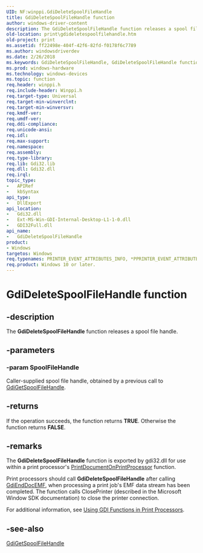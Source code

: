 ```yaml
---
UID: NF:winppi.GdiDeleteSpoolFileHandle
title: GdiDeleteSpoolFileHandle function
author: windows-driver-content
description: The GdiDeleteSpoolFileHandle function releases a spool file handle.
old-location: print\gdideletespoolfilehandle.htm
old-project: print
ms.assetid: ff22498e-404f-42f6-82fd-f0178f6c7789
ms.author: windowsdriverdev
ms.date: 2/26/2018
ms.keywords: GdiDeleteSpoolFileHandle, GdiDeleteSpoolFileHandle function [Print Devices], gdifnc_76c1c0cf-2a48-44eb-9b48-1d0a5bf4548b.xml, print.gdideletespoolfilehandle, winppi/GdiDeleteSpoolFileHandle
ms.prod: windows-hardware
ms.technology: windows-devices
ms.topic: function
req.header: winppi.h
req.include-header: Winppi.h
req.target-type: Universal
req.target-min-winverclnt: 
req.target-min-winversvr: 
req.kmdf-ver: 
req.umdf-ver: 
req.ddi-compliance: 
req.unicode-ansi: 
req.idl: 
req.max-support: 
req.namespace: 
req.assembly: 
req.type-library: 
req.lib: Gdi32.lib
req.dll: Gdi32.dll
req.irql: 
topic_type:
-	APIRef
-	kbSyntax
api_type:
-	DllExport
api_location:
-	Gdi32.dll
-	Ext-MS-Win-GDI-Internal-Desktop-L1-1-0.dll
-	GDI32Full.dll
api_name:
-	GdiDeleteSpoolFileHandle
product:
- Windows
targetos: Windows
req.typenames: PRINTER_EVENT_ATTRIBUTES_INFO, *PPRINTER_EVENT_ATTRIBUTES_INFO
req.product: Windows 10 or later.
---
```


# GdiDeleteSpoolFileHandle function


## -description


The <b>GdiDeleteSpoolFileHandle</b> function releases a spool file handle.


## -parameters




### -param SpoolFileHandle

Caller-supplied spool file handle, obtained by a previous call to <a href="https://msdn.microsoft.com/library/windows/hardware/ff549517">GdiGetSpoolFileHandle</a>.


## -returns



If the operation succeeds, the function returns <b>TRUE</b>. Otherwise the function returns <b>FALSE</b>.




## -remarks



The <b>GdiDeleteSpoolFileHandle</b> function is exported by gdi32.dll for use within a print processor's <a href="https://msdn.microsoft.com/library/windows/hardware/ff560724">PrintDocumentOnPrintProcessor</a> function.

Print processors should call <b>GdiDeleteSpoolFileHandle</b> after calling <a href="https://msdn.microsoft.com/library/windows/hardware/ff549463">GdiEndDocEMF</a>, when processing a print job's EMF data stream has been completed. The function calls ClosePrinter (described in the Microsoft Window SDK documentation) to close the printer connection.

For additional information, see <a href="https://msdn.microsoft.com/2ad62308-ab42-4475-ac42-f753d5091251">Using GDI Functions in Print Processors</a>.




## -see-also




<a href="https://msdn.microsoft.com/library/windows/hardware/ff549517">GdiGetSpoolFileHandle</a>
 

 

